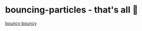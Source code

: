 # bouncing-particles - that's all 👾

[bouncy bouncy](https://viktoria-l.github.io/bouncing-particles/)
